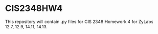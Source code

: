 # CIS2348HW4
This repository will contain .py files for CIS 2348 Homework 4 for ZyLabs 12.7, 12.9, 14.11, 14.13.
